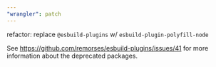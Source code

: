 ```yaml
---
"wrangler": patch
---
```


refactor: replace `@esbuild-plugins` w/ `esbuild-plugin-polyfill-node`

See https://github.com/remorses/esbuild-plugins/issues/41 for more information about the deprecated packages.
